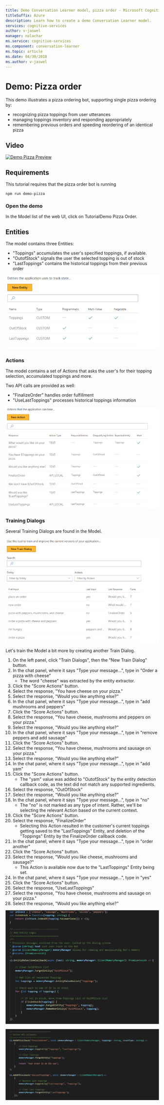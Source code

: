 ```yaml
---
title: Demo Conversation Learner model, pizza order - Microsoft Cognitive Services | Microsoft Docs
titleSuffix: Azure
description: Learn how to create a demo Conversation Learner model.
services: cognitive-services
author: v-jaswel
manager: nolachar
ms.service: cognitive-services
ms.component: conversation-learner
ms.topic: article
ms.date: 04/30/2018
ms.author: v-jaswel
---
```


# Demo: Pizza order
This demo illustrates a pizza ordering bot, supporting single pizza ordering by:

- recognizing pizza toppings from user utterances
- managing toppings inventory and responding appropriately
- remembering previous orders and speeding reordering of an identical pizza

## Video

[![Demo Pizza Preview](https://aka.ms/cl-demo-pizza-preview)](https://aka.ms/blis-demo-pizza)

## Requirements
This tutorial requires that the pizza order bot is running

	npm run demo-pizza

### Open the demo

In the Model list of the web UI, click on TutorialDemo Pizza Order. 

## Entities

The model contains three Entities:

- "Toppings" accumulates the user's specified toppings, if available.
- "OutofStock" signals the user the selected topping is out of stock
- "LastToppings" contains the historical toppings from their previous order

![](../media/tutorial_pizza_entities.PNG)

### Actions

The model contains a set of Actions that asks the user's for their topping selection, accumulated toppings and more.

Two API calls are provided as well:

- "FinalizeOrder" handles order fulfillment
- "UseLastToppings" processes historical toppings information

![](../media/tutorial_pizza_actions.PNG)

### Training Dialogs

Several Training Dialogs are found in the Model.

![](../media/tutorial_pizza_dialogs.PNG)

Let's train the Model a bit more by creating another Train Dialog.

1. On the left panel, click "Train Dialogs", then the "New Train Dialog" button.
2. In the chat panel, where it says "Type your message...", type in "Order a pizza with cheese"
	- The word "cheese" was extracted by the entity extractor.
3. Click the "Score Actions" button.
4. Select the response, "You have cheese on your pizza."
5. Select the response, "Would you like anything else?"
6. In the chat panel, where it says "Type your message...", type in "add mushrooms and peppers"
7. Click the "Score Actions" button.
8. Select the response, "You have cheese, mushrooms and peppers on your pizza."
9. Select the response, "Would you like anything else?"
10. In the chat panel, where it says "Type your message...", type in "remove peppers and add sausage"
11. Click the "Score Actions" button.
12. Select the response, "You have cheese, mushrooms and sausage on your pizza."
13. Select the response, "Would you like anything else?"
14. In the chat panel, where it says "Type your message...", type in "add yam"
15. Click the "Score Actions" button.
	- The "yam" value was added to "OutofStock" by the entity detection callback code, as the text did not match any supported ingredients.
16. Select the response, "OutOfStock"
17. Select the response, "Would you like anything else?"
18. In the chat panel, where it says "Type your message...", type in "no"
	- The "no" is not marked as any type of intent. Rather, we'll be selecting the relevant Action based on the current context.
19. Click the "Score Actions" button.
20. Select the response, "FinalizeOrder"
	- Selecting this Action resulted in the customer's current toppings getting saved to the "LastToppings" Entity, and deletion of the "Toppings" Entity by the FinalizeOrder callback code.
21. In the chat panel, where it says "Type your message...", type in "order another"
22. Click the "Score Actions" button.
23. Select the response, "Would you like cheese, mushrooms and sausage?"
	- This Action is available now due to the "LastToppings" Entity being set.
24. In the chat panel, where it says "Type your message...", type in "yes"
25. Click the "Score Actions" button.
26. Select the response, "UseLastToppings"
27. Select the response, "You have cheese, mushrooms and sausage on your pizza."
28. Select the response, "Would you like anything else?"

![](../media/tutorial_pizza_callbackcode.PNG)

![](../media/tutorial_pizza_apicalls.PNG)
